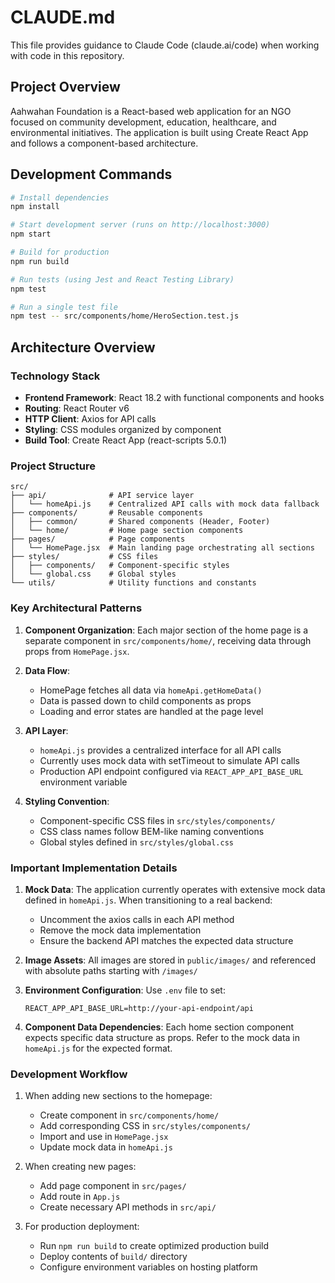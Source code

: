 # CLAUDE.md

This file provides guidance to Claude Code (claude.ai/code) when working with code in this repository.

## Project Overview

Aahwahan Foundation is a React-based web application for an NGO focused on community development, education, healthcare, and environmental initiatives. The application is built using Create React App and follows a component-based architecture.

## Development Commands

```bash
# Install dependencies
npm install

# Start development server (runs on http://localhost:3000)
npm start

# Build for production
npm run build

# Run tests (using Jest and React Testing Library)
npm test

# Run a single test file
npm test -- src/components/home/HeroSection.test.js
```

## Architecture Overview

### Technology Stack
- **Frontend Framework**: React 18.2 with functional components and hooks
- **Routing**: React Router v6
- **HTTP Client**: Axios for API calls
- **Styling**: CSS modules organized by component
- **Build Tool**: Create React App (react-scripts 5.0.1)

### Project Structure

```
src/
├── api/              # API service layer
│   └── homeApi.js    # Centralized API calls with mock data fallback
├── components/       # Reusable components
│   ├── common/       # Shared components (Header, Footer)
│   └── home/         # Home page section components
├── pages/            # Page components
│   └── HomePage.jsx  # Main landing page orchestrating all sections
├── styles/           # CSS files
│   ├── components/   # Component-specific styles
│   └── global.css    # Global styles
└── utils/            # Utility functions and constants
```

### Key Architectural Patterns

1. **Component Organization**: Each major section of the home page is a separate component in `src/components/home/`, receiving data through props from `HomePage.jsx`.

2. **Data Flow**: 
   - HomePage fetches all data via `homeApi.getHomeData()`
   - Data is passed down to child components as props
   - Loading and error states are handled at the page level

3. **API Layer**: 
   - `homeApi.js` provides a centralized interface for all API calls
   - Currently uses mock data with setTimeout to simulate API calls
   - Production API endpoint configured via `REACT_APP_API_BASE_URL` environment variable

4. **Styling Convention**: 
   - Component-specific CSS files in `src/styles/components/`
   - CSS class names follow BEM-like naming conventions
   - Global styles defined in `src/styles/global.css`

### Important Implementation Details

1. **Mock Data**: The application currently operates with extensive mock data defined in `homeApi.js`. When transitioning to a real backend:
   - Uncomment the axios calls in each API method
   - Remove the mock data implementation
   - Ensure the backend API matches the expected data structure

2. **Image Assets**: All images are stored in `public/images/` and referenced with absolute paths starting with `/images/`

3. **Environment Configuration**: Use `.env` file to set:
   ```
   REACT_APP_API_BASE_URL=http://your-api-endpoint/api
   ```

4. **Component Data Dependencies**: Each home section component expects specific data structure as props. Refer to the mock data in `homeApi.js` for the expected format.

### Development Workflow

1. When adding new sections to the homepage:
   - Create component in `src/components/home/`
   - Add corresponding CSS in `src/styles/components/`
   - Import and use in `HomePage.jsx`
   - Update mock data in `homeApi.js`

2. When creating new pages:
   - Add page component in `src/pages/`
   - Add route in `App.js`
   - Create necessary API methods in `src/api/`

3. For production deployment:
   - Run `npm run build` to create optimized production build
   - Deploy contents of `build/` directory
   - Configure environment variables on hosting platform